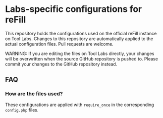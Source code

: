 # Labs-specific configurations for reFill
This repository holds the configurations used on the official reFill instance on Tool Labs. Changes to this repository are automatically applied to the actual configuration files. Pull requests are welcome.

WARNING: If you are editing the files on Tool Labs directly, your changes will be overwritten when the source GitHub repository is pushed to. Please commit your changes to the GitHub repository instead.

## FAQ
### How are the files used?
These configurations are applied with `require_once` in the corresponding `config.php` files.
